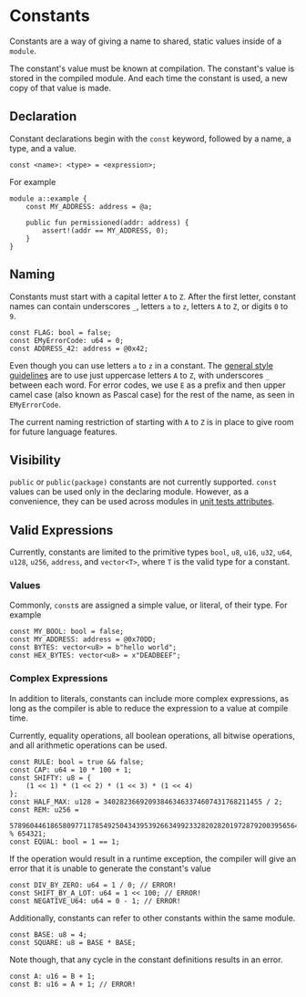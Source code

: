 # Constants

Constants are a way of giving a name to shared, static values inside of a `module`.

The constant's value must be known at compilation. The constant's value is stored in the compiled module.
And each time the constant is used, a new copy of that value is made.

## Declaration

Constant declarations begin with the `const` keyword, followed by a name, a type, and a value.

```text
const <name>: <type> = <expression>;
```

For example

```move
module a::example {
    const MY_ADDRESS: address = @a;

    public fun permissioned(addr: address) {
        assert!(addr == MY_ADDRESS, 0);
    }
}
```

## Naming

Constants must start with a capital letter `A` to `Z`. After the first letter, constant names can
contain underscores `_`, letters `a` to `z`, letters `A` to `Z`, or digits `0` to `9`.

```move
const FLAG: bool = false;
const EMyErrorCode: u64 = 0;
const ADDRESS_42: address = @0x42;
```

Even though you can use letters `a` to `z` in a constant. The
[general style guidelines](./coding-conventions.md) are to use just uppercase letters `A` to `Z`,
with underscores `_` between each word. For error codes, we use `E` as a prefix and then upper camel
case (also known as Pascal case) for the rest of the name, as seen in `EMyErrorCode`.

The current naming restriction of starting with `A` to `Z` is in place to give room for future language
features.

## Visibility

`public` or `public(package)` constants are not currently supported. `const` values can be used only
in the declaring module. However, as a convenience, they can be used across modules in
[unit tests attributes](./unit-testing.md).

## Valid Expressions

Currently, constants are limited to the primitive types `bool`, `u8`, `u16`, `u32`, `u64`, `u128`,
`u256`, `address`, and `vector<T>`, where `T` is the valid type for a constant.

### Values

Commonly, `const`s are assigned a simple value, or literal, of their type. For example

```move
const MY_BOOL: bool = false;
const MY_ADDRESS: address = @0x70DD;
const BYTES: vector<u8> = b"hello world";
const HEX_BYTES: vector<u8> = x"DEADBEEF";
```

### Complex Expressions

In addition to literals, constants can include more complex expressions, as long as the compiler is
able to reduce the expression to a value at compile time.

Currently, equality operations, all boolean operations, all bitwise operations, and all arithmetic
operations can be used.

```move
const RULE: bool = true && false;
const CAP: u64 = 10 * 100 + 1;
const SHIFTY: u8 = {
    (1 << 1) * (1 << 2) * (1 << 3) * (1 << 4)
};
const HALF_MAX: u128 = 340282366920938463463374607431768211455 / 2;
const REM: u256 =
    57896044618658097711785492504343953926634992332820282019728792003956564819968 % 654321;
const EQUAL: bool = 1 == 1;
```

If the operation would result in a runtime exception, the compiler will give an error that it is
unable to generate the constant's value

```move
const DIV_BY_ZERO: u64 = 1 / 0; // ERROR!
const SHIFT_BY_A_LOT: u64 = 1 << 100; // ERROR!
const NEGATIVE_U64: u64 = 0 - 1; // ERROR!
```

Additionally, constants can refer to other constants within the same module.

```move
const BASE: u8 = 4;
const SQUARE: u8 = BASE * BASE;
```

Note though, that any cycle in the constant definitions results in an error.

```move
const A: u16 = B + 1;
const B: u16 = A + 1; // ERROR!
```
